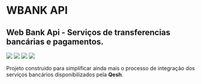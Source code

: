 # WBANK API
## Web Bank Api - Serviços de transferencias bancárias e pagamentos.

![](https://img.shields.io/github/issues/devalvez/wbank-api?color=%230fb5b3&style=plastic)
![](https://img.shields.io/github/forks/devalvez/wbank-api?color=%230fb5b3&style=plastic)
![](https://img.shields.io/github/stars/devalvez/wbank-api?color=%230fb5b3&style=plastic)
![](https://img.shields.io/badge/api--version-1.0--beta-#0fb5b3)


Projeto construido para simplificar ainda mais o processo de integração dos serviços bancários
disponibilizados pela **Qesh**.
